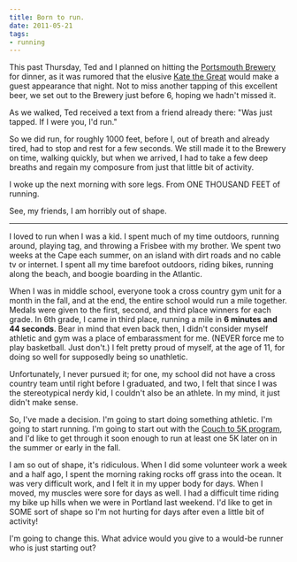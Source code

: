 ```yaml
---
title: Born to run.
date: 2011-05-21
tags:
- running
---
```


This past Thursday, Ted and I planned on hitting the [Portsmouth Brewery](https://portsmouthbrewery.com) for dinner, as it was rumored that the elusive [Kate the Great](https://beeradvocate.com/beer/profile/596/23030) would make a guest appearance that night. Not to miss another tapping of this excellent beer, we set out to the Brewery just before 6, hoping we hadn't missed it.

As we walked, Ted received a text from a friend already there: "Was just tapped. If I were you, I'd run."

So we did run, for roughly 1000 feet, before I, out of breath and already tired, had to stop and rest for a few seconds. We still made it to the Brewery on time, walking quickly, but when we arrived, I had to take a few deep breaths and regain my composure from just that little bit of activity.

I woke up the next morning with sore legs. From ONE THOUSAND FEET of running.

See, my friends, I am horribly out of shape.

***

I loved to run when I was a kid. I spent much of my time outdoors, running around, playing tag, and throwing a Frisbee with my brother. We spent two weeks at the Cape each summer, on an island with dirt roads and no cable tv or internet. I spent all my time barefoot outdoors, riding bikes, running along the beach, and boogie boarding in the Atlantic.

When I was in middle school, everyone took a cross country gym unit for a month in the fall, and at the end, the entire school would run a mile together. Medals were given to the first, second, and third place winners for each grade.  In 6th grade, I came in third place, running a mile in **6 minutes and 44 seconds**. Bear in mind that even back then, I didn't consider myself athletic and gym was a place of embarassment for me. (NEVER force me to play basketball. Just don't.) I felt pretty proud of myself, at the age of 11, for doing so well for supposedly being so unathletic.

Unfortunately, I never pursued it; for one, my school did not have a cross country team until right before I graduated, and two, I felt that since I was the stereotypical nerdy kid, I couldn't also be an athlete. In my mind, it just didn't make sense.

So, I've made a decision. I'm going to start doing something athletic. I'm going to start running. I'm going to start out with the [Couch to 5K program](https://c25k.com), and I'd like to get through it soon enough to run at least one 5K later on in the summer or early in the fall.

I am so out of shape, it's ridiculous. When I did some volunteer work a week and a half ago, I spent the morning raking rocks off grass into the ocean. It was very difficult work, and I felt it in my upper body for days. When I moved, my muscles were sore for days as well. I had a difficult time riding my bike up hills when we were in Portland last weekend. I'd like to get in SOME sort of shape so I'm not hurting for days after even a little bit of activity!

I'm going to change this. What advice would you give to a would-be runner who is just starting out?
